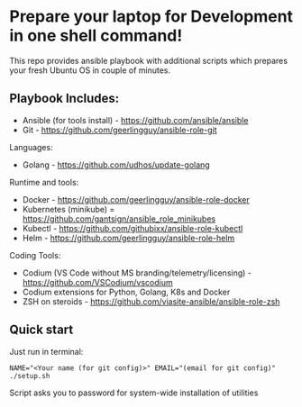 # Prepare your laptop for Development in one shell command!

This repo provides ansible playbook with additional scripts which prepares your fresh Ubuntu OS in couple of minutes.
## Playbook Includes:
- Ansible (for tools install) - https://github.com/ansible/ansible
- Git - https://github.com/geerlingguy/ansible-role-git

Languages:
- Golang - https://github.com/udhos/update-golang

Runtime and tools:
- Docker - https://github.com/geerlingguy/ansible-role-docker
- Kubernetes (minikube) = https://github.com/gantsign/ansible_role_minikubes
- Kubectl - https://github.com/githubixx/ansible-role-kubectl
- Helm - https://github.com/geerlingguy/ansible-role-helm

Coding Tools:
- Codium (VS Code without MS branding/telemetry/licensing) - https://github.com/VSCodium/vscodium
- Codium extensions for Python, Golang, K8s and Docker
- ZSH on steroids - https://github.com/viasite-ansible/ansible-role-zsh

## Quick start
Just run in terminal:
```
NAME="<Your name (for git config)>" EMAIL="(email for git config)" ./setup.sh
```
Script asks you to password for system-wide installation of utilities

